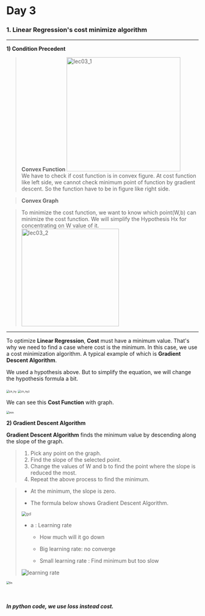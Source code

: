 # Day 3



### 1. Linear Regression's cost minimize algorithm

---

<b>1) Condition Precedent</b>

> <b>Convex Function</b>
> <img width="298" alt="lec03_1" src="https://user-images.githubusercontent.com/32675267/66925591-998d9000-f067-11e9-850c-afa4b9e2bbc0.PNG"><br>
> We have to check if cost function is in convex figure.
> At cost function like left side, we cannot check minimum point of function by gradient descent. 
> So the function have to be in figure like right side.

> <b>Convex Graph</b>

> To minimize the cost function, we want to know  which point(W,b) can minimize the cost function.
> We will simplify the Hypothesis Hx for concentrating on W value of it.<br>
> <img width="255" alt="lec03_2" src="https://user-images.githubusercontent.com/32675267/66925643-aca06000-f067-11e9-9a41-254429f94427.PNG">



---



To optimize <b>Linear Regression</b>, <b>Cost</b> must have a minimum value. That's why we need to find a case where cost is the minimum. In this case, we use a cost minimization algorithm. A typical example of which is <b>Gradient Descent Algorithm</b>.



We used a hypothesis above. But to simplify the equation, we will change the hypothesis formula a bit.

<img src="https://user-images.githubusercontent.com/32675267/66719086-437dda00-ee26-11e9-9726-3fd9633063f3.png" alt="ch_hy" style="zoom:48%;" />

<img src="https://user-images.githubusercontent.com/32675267/66719092-509ac900-ee26-11e9-8a64-84f9ec433b6c.png" alt="ch_hy2" style="zoom:48%;" />

We can see this <b>Cost Function</b> with graph.

<img src="https://user-images.githubusercontent.com/32675267/66719099-5f817b80-ee26-11e9-9f90-367dfff673c0.PNG" alt="min" style="zoom:48%;" />





<b>2) Gradient Descent Algorithm</b>

<b>Gradient Descent Algorithm</b> finds the minimum value by descending along the slope of the graph.

> 1. Pick any point on the graph.
> 2. Find the slope of the selected point.
> 3. Change the values of W and b to find the point where the slope is reduced the most.
> 4. Repeat the above process to find the minimum.

> * At the minimum, the slope is zero.
>
> * The formula below shows Gradient Descent Algorithm.
>
> <img src="https://user-images.githubusercontent.com/32675267/66719107-6d370100-ee26-11e9-85aa-5cd867f65f40.png" alt="gd" style="zoom:75%;" />
>
> * a : Learning rate 
>
>     - How much will it go down
>    
>     - Big learning rate: no converge
>    
>     - Small learning rate : Find minimum but too slow
>    
>
> ![learning rate](https://user-images.githubusercontent.com/44569994/66711199-58c11d00-edc2-11e9-9fd7-6ff5fbf4b11c.png)



<img src="https://user-images.githubusercontent.com/32675267/66719115-7a53f000-ee26-11e9-9cd8-c3138113229e.png" alt="fin" style="zoom:48%;" />

<br><br>
<b><i>In python code, we use loss instead cost.</i></b>
